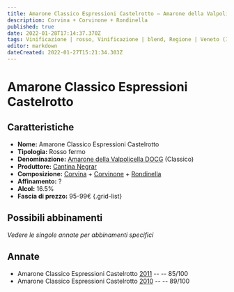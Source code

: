 ```yaml
---
title: Amarone Classico Espressioni Castelrotto – Amarone della Valpolicella Classico DOCG – Cantina Negrar – Veneto (IT) – 95-99€ – 3★-4★
description: Corvina + Corvinone + Rondinella
published: true
date: 2022-01-28T17:14:37.370Z
tags: Vinificazione | rosso, Vinificazione | blend, Regione | Veneto (IT), Vinificazione | fermo, Valutazioni | 4 stelle, Prezzi | 95-99€, Vitigni | Corvina, Vitigni | Rondinella, Vitigni | Corvinone
editor: markdown
dateCreated: 2022-01-27T15:21:34.303Z
---
```


# Amarone Classico Espressioni Castelrotto

## Caratteristiche
- **Nome:** <span class="nome">Amarone Classico Espressioni Castelrotto</span>
- **Tipologia:** Rosso fermo
- **Denominazione:** <span class="denominazione">[Amarone della Valpolicella DOCG](/denominazioni/Italia/Veneto/DOCG/Amarone-della-Valpolicella)</span>  (Classico)
- **Produttore:** <span class="cantina">[Cantina Negrar](/produttori/Italia/Veneto/Cantina-Negrar)</span> 
- **Composizione:** [Corvina](/vitigni/Italia/bacca-nera/corvina) + [Corvinone](/vitigni/Italia/bacca-nera/corvinone) + [Rondinella](/vitigni/Italia/bacca-nera/rondinella)
- **Affinamento:** ?
- **Alcol:** 16.5%
- **Fascia di prezzo:** 95-99€
{.grid-list}

## Possibili abbinamenti
*Vedere le singole annate per abbinamenti specifici*

## Annate
- Amarone Classico Espressioni Castelrotto [2011](vini/Italia/Veneto/Cantina-Negrar/Amarone-Classico-Espressioni-Castelrotto/2011) -- <span class="star-3"></span> -- 85/100
- Amarone Classico Espressioni Castelrotto [2010](vini/Italia/Veneto/Cantina-Negrar/Amarone-Classico-Espressioni-Castelrotto/2010) -- <span class="star-4"></span> -- 89/100